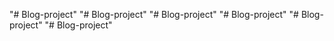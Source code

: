 "# Blog-project" 
"# Blog-project" 
"# Blog-project" 
"# Blog-project" 
"# Blog-project" 
"# Blog-project" 
